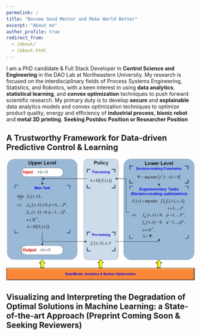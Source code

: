 ```yaml
---
permalink: /
title: "Become Good Mentor and Make World Better"
excerpt: "About me"
author_profile: true
redirect_from: 
  - /about/
  - /about.html
---
```


I am a PhD candidate & Full Stack Developer in **Control Science and Engineering** in the DAO Lab at Northeastern University. My research is focused on the interdisciplinary fields of Process Systems Engineering, Statistics, and Robotics, with a keen interest in using **data analytics**, **statistical learning**, and **convex optimization** techniques to push forward scientific research.
My primary duty is to develop **secure** and **explainable** data analytics models and convex optimization techniques to optimize product quality, energy and efficiency of **industrial process**, **bionic robot** and **metal 3D printing**.
**Seeking Postdoc Position or Researcher Position**
## A Trustworthy Framework for Data-driven Predictive Control & Learning
![avatar](/images/dynamic-predictive-control-framework.jpg)
## Visualizing and Interpreting the Degradation of Optimal Solutions in Machine Learning: a State-of-the-art Approach (Preprint Coming Soon & Seeking Reviewers)
